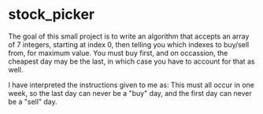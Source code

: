 # stock_picker

The goal of this small project is to write an algorithm that accepts an array of 7 integers, starting at index 0, then telling you which indexes to buy/sell from, for maximum value. You must buy first, and on occassion, the cheapest day may be the last, in which case you have to account for that as well.

I have interpreted the instructions given to me as: This must all occur in one week, so the last day can never be a "buy" day, and the first day can never be a "sell" day. 